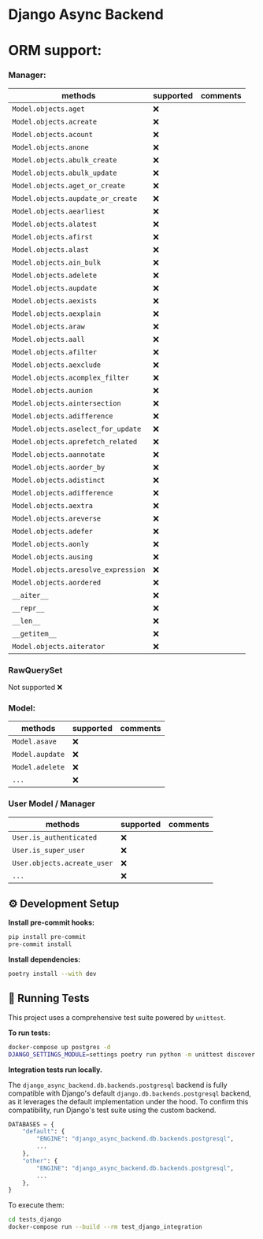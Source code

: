 # Django Async Backend

# ORM support:

### Manager:

| methods                             | supported | comments |
| ----------------------------------- | --------- | -------- |
| `Model.objects.aget`                | ❌        |          |
| `Model.objects.acreate`             | ❌        |          |
| `Model.objects.acount`              | ❌        |          |
| `Model.objects.anone`               | ❌        |          |
| `Model.objects.abulk_create`        | ❌        |          |
| `Model.objects.abulk_update`        | ❌        |          |
| `Model.objects.aget_or_create`      | ❌        |          |
| `Model.objects.aupdate_or_create`   | ❌        |          |
| `Model.objects.aearliest`           | ❌        |          |
| `Model.objects.alatest`             | ❌        |          |
| `Model.objects.afirst`              | ❌        |          |
| `Model.objects.alast`               | ❌        |          |
| `Model.objects.ain_bulk`            | ❌        |          |
| `Model.objects.adelete`             | ❌        |          |
| `Model.objects.aupdate`             | ❌        |          |
| `Model.objects.aexists`             | ❌        |          |
| `Model.objects.aexplain`            | ❌        |          |
| `Model.objects.araw`                | ❌        |          |
| `Model.objects.aall`                | ❌        |          |
| `Model.objects.afilter`             | ❌        |          |
| `Model.objects.aexclude`            | ❌        |          |
| `Model.objects.acomplex_filter`     | ❌        |          |
| `Model.objects.aunion`              | ❌        |          |
| `Model.objects.aintersection`       | ❌        |          |
| `Model.objects.adifference`         | ❌        |          |
| `Model.objects.aselect_for_update`  | ❌        |          |
| `Model.objects.aprefetch_related`   | ❌        |          |
| `Model.objects.aannotate`           | ❌        |          |
| `Model.objects.aorder_by`           | ❌        |          |
| `Model.objects.adistinct`           | ❌        |          |
| `Model.objects.adifference`         | ❌        |          |
| `Model.objects.aextra`              | ❌        |          |
| `Model.objects.areverse`            | ❌        |          |
| `Model.objects.adefer`              | ❌        |          |
| `Model.objects.aonly`               | ❌        |          |
| `Model.objects.ausing`              | ❌        |          |
| `Model.objects.aresolve_expression` | ❌        |          |
| `Model.objects.aordered`            | ❌        |          |
| `__aiter__`                         | ❌        |          |
| `__repr__`                          | ❌        |          |
| `__len__`                           | ❌        |          |
| `__getitem__`                       | ❌        |          |
| `Model.objects.aiterator`           | ❌        |          |

### RawQuerySet

Not supported ❌

### Model:

| methods         | supported | comments |
| --------------- | --------- | -------- |
| `Model.asave`   | ❌        |          |
| `Model.aupdate` | ❌        |          |
| `Model.adelete` | ❌        |          |
| `...`           | ❌        |          |

### User Model / Manager

| methods                     | supported | comments |
| --------------------------- | --------- | -------- |
| `User.is_authenticated`     | ❌        |          |
| `User.is_super_user`        | ❌        |          |
| `User.objects.acreate_user` | ❌        |          |
| `...`                       | ❌        |          |


## ⚙️ Development Setup

**Install pre-commit hooks:**
```bash
pip install pre-commit
pre-commit install
```

**Install dependencies:**
```bash
poetry install --with dev
```

## 🧪 Running Tests

This project uses a comprehensive test suite powered by `unittest`.

**To run tests:**
```bash
docker-compose up postgres -d
DJANGO_SETTINGS_MODULE=settings poetry run python -m unittest discover -s tests
```

**Integration tests run locally.**

The `django_async_backend.db.backends.postgresql` backend is fully compatible with Django's default `django.db.backends.postgresql` backend, as it leverages the default implementation under the hood. To confirm this compatibility, run Django's test suite using the custom backend.

```python
DATABASES = {
    "default": {
        "ENGINE": "django_async_backend.db.backends.postgresql",
        ...
    },
    "other": {
        "ENGINE": "django_async_backend.db.backends.postgresql",
        ...
    },
}
```

To execute them:

```bash
cd tests_django
docker-compose run --build --rm test_django_integration
```
